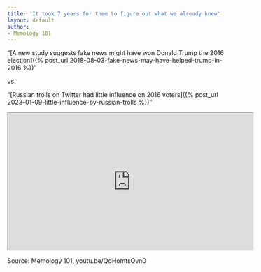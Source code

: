 ```yaml
---
title: 'It took 7 years for them to figure out what we already knew'
layout: default
author:
- Memology 101
---
```


“[A new study suggests fake news might have won Donald Trump the 2016 election]({% post_url 2018-08-03-fake-news-may-have-helped-trump-in-2016 %})”

vs.

“[Russian trolls on Twitter had little influence on 2016 voters]({% post_url 2023-01-09-little-influence-by-russian-trolls %})”

<iframe width="560" height="315" src="https://www.youtube.com/embed/QdHomtsQvn0" title="It took 7 years for them to figure out what we already knew"></iframe>

Source: Memology 101, youtu.be/QdHomtsQvn0
